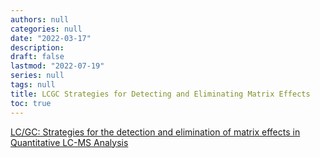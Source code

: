 ```yaml
---
authors: null
categories: null
date: "2022-03-17"
description:  
draft: false
lastmod: "2022-07-19"
series: null
tags: null
title: LCGC Strategies for Detecting and Eliminating Matrix Effects
toc: true
---
```




<!--more-->

[LC/GC: Strategies for the detection and elimination of matrix effects in Quantitative LC-MS Analysis](https://www.chromatographyonline.com/view/strategies-detection-and-elimination-matrix-effects-quantitative-lc-ms-analysis)
